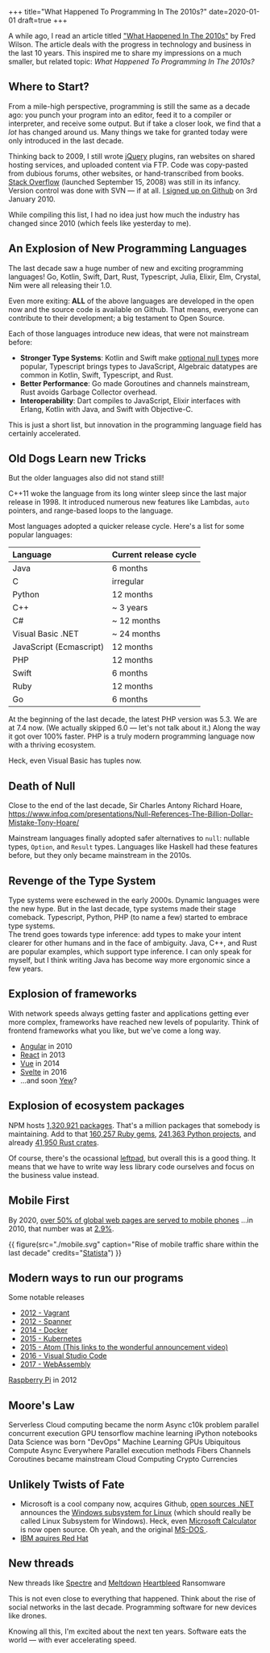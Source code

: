 +++
title="What Happened To Programming In The 2010s?"
date=2020-01-01
draft=true
+++

A while ago, I read an article titled ["What Happened In The
2010s"](https://avc.com/2019/12/what-happened-in-the-2010s/) by Fred Wilson. The
article deals with the progress in technology and business in the last 10 years.
This inspired me to share my impressions on a much smaller, but related topic:
_What Happened To Programming In The 2010s?_

## Where to Start?

From a mile-high perspective, programming is still the same as a decade ago: you
punch your program into an editor, feed it to a compiler or interpreter, and receive some output.
But if take a closer look, we find that a _lot_ has changed around us. Many things we take for granted today were only introduced in the last decade.

Thinking back to 2009, I still wrote [jQuery](https://jquery.com/) plugins, ran websites on shared hosting services, and uploaded content via FTP.
Code was copy-pasted from dubious forums, other websites, or hand-transcribed from
books. [Stack Overflow](https://stackoverflow.com/) (launched September 15, 2008) was still in its infancy.
Version control was done with SVN &mdash; if at all.
[I signed up on Github](https://endler.dev/2018/github/) on 3rd January 2010.

While compiling this list, I had no idea just how much the industry has changed since 2010 (which feels like yesterday to me).

## An Explosion of New Programming Languages

The last decade saw a huge number of new and exciting programming languages! Go,
Kotlin, Swift, Dart, Rust, Typescript, Julia, Elixir, Elm, Crystal, Nim were all releasing their 1.0.

Even more exiting: **ALL** of the above languages are developed in the open now and the source code is
available on Github. That means, everyone can contribute to their development; a big testament to Open Source.

Each of those languages introduce new ideas, that were not mainstream before:

- **Stronger Type Systems**: Kotlin and Swift make [optional null types] more popular, Typescript brings
  types to JavaScript, Algebraic datatypes are common in
  Kotlin, Swift, Typescript, and Rust.
- **Better Performance**: Go made Goroutines and channels mainstream, Rust avoids Garbage Collector
  overhead.
- **Interoperability**: Dart compiles to JavaScript, Elixir interfaces with
  Erlang, Kotlin with Java, and Swift with Objective-C.

This is just a short list, but innovation in the programming language field has certainly accelerated.

[optional null types]: https://en.wikipedia.org/wiki/Nullable_type

## Old Dogs Learn new Tricks

But the older languages also did not stand still!

C++11 woke the language from its long winter sleep since the last major release in 1998. It introduced numerous new features like Lambdas, `auto` pointers, and range-based loops to the language.

Most languages adopted a quicker release cycle. Here's a list for some popular
languages:

| Language                | Current release cycle |
| :---------------------- | :-------------------- |
| Java                    | 6 months              |
| C                       | irregular             |
| Python                  | 12 months             |
| C++                     | ~ 3 years             |
| C#                      | ~ 12 months           |
| Visual Basic .NET       | ~ 24 months           |
| JavaScript (Ecmascript) | 12 months             |
| PHP                     | 12 months             |
| Swift                   | 6 months              |
| Ruby                    | 12 months             |
| Go                      | 6 months              |

At the beginning of the last decade, the latest PHP version was 5.3. We are at
7.4 now. (We actually skipped 6.0 &mdash; let's not talk about it.) Along the way it got over 100% faster. PHP is a truly modern programming language now with a thriving ecosystem.

Heck, even Visual Basic has tuples now.

## Death of Null

Close to the end of the last decade, 
Sir Charles Antony Richard Hoare,
https://www.infoq.com/presentations/Null-References-The-Billion-Dollar-Mistake-Tony-Hoare/


Mainstream languages finally adopted safer alternatives to `null`: nullable types, `Option`, and `Result` types. Languages like Haskell had these features before, but they only became mainstream in the 2010s.

## Revenge of the Type System

Type systems were eschewed in the early 2000s.
Dynamic languages were the new hype.
But in the last decade, type systems made their stage comeback.
Typescript, Python, PHP (to name a few) started to embrace type systems.  
The trend goes towards type inference: add types to make your intent clearer for other humans and in the face of ambiguity.
Java, C++, and Rust are popular examples, which support type inference. I can only speak for myself, but I think writing Java has become way more ergonomic since a few years.

## Explosion of frameworks

With network speeds always getting faster and applications getting ever more complex, frameworks have reached new levels of popularity.
Think of frontend frameworks what you like, but we've come a long way.

* [Angular](https://angularjs.org/) in 2010
* [React](https://reactjs.org/) in 2013
* [Vue](https://vuejs.org/) in 2014
* [Svelte](https://svelte.dev/) in 2016
* ...and soon [Yew](https://github.com/yewstack/yew/)?

## Explosion of ecosystem packages

NPM hosts [1,320,921 packages](https://www.npmjs.com/). That's a million packages that somebody is maintaining.
Add to that [160,257 Ruby gems](https://rubygems.org/stats),
[241,363 Python projects](https://pypi.org/), and already [41,950 Rust crates](https://crates.io/).

Of course, there's the ocassional [leftpad](https://www.davidhaney.io/npm-left-pad-have-we-forgotten-how-to-program/), but overall this is a good thing. It means that we have to write way less library code ourselves and focus on the business value instead.

## Mobile First

By 2020, [over 50% of global web pages are served to mobile
phones](https://www.cleveroad.com/blog/discover-the-pros-and-cons-of-mobile-apps-vs-mobile-websites)
...in 2010, that number was at [2.9%](https://www.broadbandsearch.net/blog/internet-statistics).

{{ figure(src="./mobile.svg" caption="Rise of mobile traffic share within the last decade" credits="[Statista](https://www.statista.com/statistics/241462/global-mobile-phone-website-traffic-share/)") }}

## Modern ways to run our programs

Some notable releases

- [2012 - Vagrant](https://groups.google.com/forum/#!topic/vagrant-up/F7mG_R8uIoQ)
- [2012 - Spanner](https://www.zdnet.com/article/google-reveals-spanner-the-database-tech-that-can-span-the-planet/)
- [2014 - Docker](https://web.archive.org/web/20140611234638/http://blog.docker.com/2014/06/its-here-docker-1-0/)
- [2015 - Kubernetes](https://kuberneteslaunch.com/)
- [2015 - Atom (This links to the wonderful announcement video)](https://www.youtube.com/watch?v=Y7aEiVwBAdk)
- [2016 - Visual Studio Code](https://code.visualstudio.com/blogs/2016/04/14/vscode-1.0)
- [2017 - WebAssembly](https://webassembly.org/roadmap/)


[Raspberry Pi](https://en.wikipedia.org/wiki/Raspberry_Pi) in 2012

## Moore's Law

Serverless
Cloud computing became the norm
Async
c10k problem
parallel concurrent execution
GPU
tensorflow
machine learning
iPython notebooks Data Science was born
"DevOps"
Machine Learning GPUs Ubiquitous Compute Async Everywhere
Parallel execution methods Fibers Channels Coroutines became mainstream Cloud
Computing
Crypto Currencies


## Unlikely Twists of Fate

* Microsoft is a cool company now, acquires Github, [open sources .NET](https://news.microsoft.com/2014/11/12/microsoft-takes-net-open-source-and-cross-platform-adds-new-development-capabilities-with-visual-studio-2015-net-2015-and-visual-studio-online/) announces the [Windows subsystem for Linux](https://en.wikipedia.org/wiki/Windows_Subsystem_for_Linux) (which should really be called Linux Subsystem for Windows).
Heck, even [Microsoft Calculator](https://github.com/Microsoft/calculator) is now open source.
Oh yeah, and the original [MS-DOS ](https://github.com/Microsoft/MS-DOS).
* [IBM aquires Red
Hat](https://www.redhat.com/en/blog/red-hat-ibm-creating-leading-hybrid-cloud-provider)

## New threads

New threads like
[Spectre](https://googleprojectzero.blogspot.com/2018/01/reading-privileged-memory-with-side.html)
and [Meltdown](https://news.ycombinator.com/item?id=16065845)
[Heartbleed](https://heartbleed.com/) Ransomware



This is not even close to everything that happened.
Think about the rise of social networks in the last decade.
Programming software for new devices like drones.

Knowing all this, I'm excited about the next ten years.
Software eats the world &mdash; with ever accelerating speed.